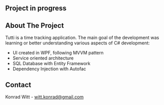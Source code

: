 ## Project in progress

<!-- ABOUT THE PROJECT -->
## About The Project

Tutti is a time tracking application.
The main goal of the development was learning or better understanding various aspects of C# development:
* UI created in WPF, following MVVM pattern
* Service oriented architecture
* SQL Database with Entity Framework
* Dependency Injection with Autofac

<!-- CONTACT -->
## Contact

Konrad Witt - witt.konrad@gmail.com

